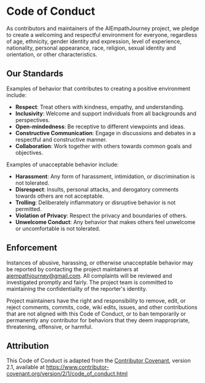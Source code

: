 # Code of Conduct

As contributors and maintainers of the AIEmpathJourney project, we pledge to create a welcoming and respectful environment for everyone, regardless of age, ethnicity, gender identity and expression, level of experience, nationality, personal appearance, race, religion, sexual identity and orientation, or other characteristics.

## Our Standards

Examples of behavior that contributes to creating a positive environment include:

- **Respect**: Treat others with kindness, empathy, and understanding.
- **Inclusivity**: Welcome and support individuals from all backgrounds and perspectives.
- **Open-mindedness**: Be receptive to different viewpoints and ideas.
- **Constructive Communication**: Engage in discussions and debates in a respectful and constructive manner.
- **Collaboration**: Work together with others towards common goals and objectives.

Examples of unacceptable behavior include:

- **Harassment**: Any form of harassment, intimidation, or discrimination is not tolerated.
- **Disrespect**: Insults, personal attacks, and derogatory comments towards others are not acceptable.
- **Trolling**: Deliberately inflammatory or disruptive behavior is not permitted.
- **Violation of Privacy**: Respect the privacy and boundaries of others.
- **Unwelcome Conduct**: Any behavior that makes others feel unwelcome or uncomfortable is not tolerated.

## Enforcement

Instances of abusive, harassing, or otherwise unacceptable behavior may be reported by contacting the project maintainers at [aiempathjourney@gmail.com](mailto:aiempathjourney@gmail.com). All complaints will be reviewed and investigated promptly and fairly. The project team is committed to maintaining the confidentiality of the reporter's identity. 

Project maintainers have the right and responsibility to remove, edit, or reject comments, commits, code, wiki edits, issues, and other contributions that are not aligned with this Code of Conduct, or to ban temporarily or permanently any contributor for behaviors that they deem inappropriate, threatening, offensive, or harmful.

## Attribution

This Code of Conduct is adapted from the [Contributor Covenant](https://www.contributor-covenant.org/), version 2.1, available at https://www.contributor-covenant.org/version/2/1/code_of_conduct.html

